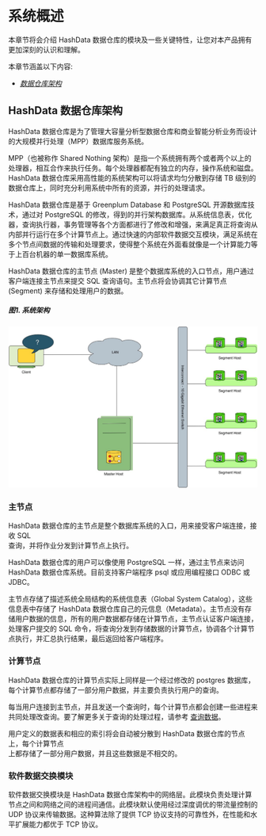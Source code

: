 # 系统概述

本章节将会介绍 HashData 数据仓库的模块及一些关键特性，让您对本产品拥有更加深刻的认识和理解。

本章节涵盖以下内容:

* [*数据仓库架构*](#2)

## HashData 数据仓库架构

HashData 数据仓库是为了管理大容量分析型数据仓库和商业智能分析业务而设计的大规模并行处理（MPP）数据库服务系统。

MPP（也被称作 Shared Nothing 架构）是指一个系统拥有两个或者两个以上的处理器，相互合作来执行任务。每个处理器都配有独立的内存，操作系统和磁盘。HashData 数据仓库采用高性能的系统架构可以将请求均匀分散到存储 TB 级别的数据仓库上，同时充分利用系统中所有的资源，并行的处理请求。

HashData 数据仓库是基于 Greenplum Database 和 PostgreSQL 开源数据库技术，通过对 PostgreSQL 的修改，得到的并行架构数据库。从系统信息表，优化器，查询执行器，事务管理等各个方面都进行了修改和增强，来满足真正将查询从内部并行运行在多个计算节点上。通过快速的内部软件数据交互模块，满足系统在多个节点间数据的传输和处理要求，使得整个系统在外面看就像是一个计算能力等于上百台机器的单一数据库系统。

HashData 数据仓库的主节点 (Master) 是整个数据库系统的入口节点，用户通过客户端连接主节点来提交 SQL 查询语句。主节点将会协调其它计算节点 (Segment) 来存储和处理用户的数据。

##### 图1. 系统架构

![](assets/figure-1-architecture.jpg)

### 主节点

HashData 数据仓库的主节点是整个数据库系统的入口，用来接受客户端连接，接收 SQL  
查询，并将作业分发到计算节点上执行。

HashData 数据仓库的用户可以像使用 PostgreSQL 一样，通过主节点来访问 HashData 数据仓库系统。目前支持客户端程序 psql 或应用编程接口 ODBC 或 JDBC。

主节点存储了描述系统全局结构的系统信息表（Global System Catalog），这些信息表中存储了 HashData 数据仓库自己的元信息（Metadata）。主节点没有存储用户数据的信息，所有的用户数据都存储在计算节点，主节点认证客户端连接，处理客户提交的 SQL 命令，将查询分发到存储数据的计算节点，协调各个计算节点执行，并汇总执行结果，最后返回给客户端程序。

### 计算节点

HashData 数据仓库的计算节点实际上同样是一个经过修改的 postgres 数据库，每个计算节点都存储了一部分用户数据，并主要负责执行用户的查询。

每当用户连接到主节点，并且发送一个查询时，每个计算节点都会创建一些进程来共同处理改查询。要了解更多关于查询的处理过程，请参考 [查询数据](./070-cha-xun-shu-ju.md)。

用户定义的数据表和相应的索引将会自动被分散到 HashData 数据仓库的节点上，每个计算节点  
上都存储了一部分用户数据，并且这些数据是不相交的。

### 软件数据交换模块

软件数据交换模块是 HashData 数据仓库架构中的网络层。此模块负责处理计算节点之间和网络之间的进程间通信。此模块默认使用经过深度调优的带流量控制的 UDP 协议来传输数据。这种算法除了提供 TCP 协议支持的可靠性外，在性能和水平扩展能力都优于 TCP 协议。

